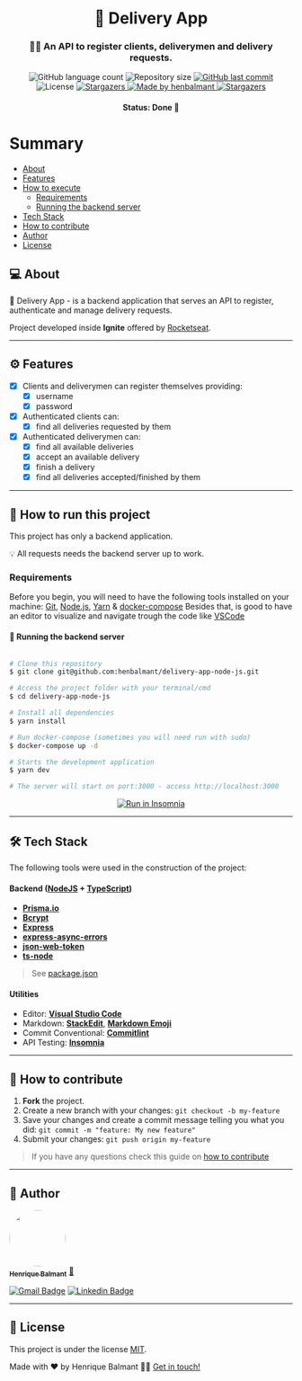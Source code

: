 

<h1 align="center">
     🚚 Delivery App
</h1>

<h3 align="center">
    🙋‍♂️ An API to register clients, deliverymen and delivery requests.
</h3>

<p align="center">
  <img alt="GitHub language count" src="https://img.shields.io/github/languages/count/henbalmant/delivery-app-node-js?color=%2304D361">

  <img alt="Repository size" src="https://img.shields.io/github/repo-size/henbalmant/delivery-app-node-js">
  
  <a href="https://github.com/henbalmant/delivery-app-node-js/commits/master">
    <img alt="GitHub last commit" src="https://img.shields.io/github/last-commit/henbalmant/delivery-app-node-js">
  </a>
    
   <img alt="License" src="https://img.shields.io/badge/license-MIT-brightgreen">
   <a href="https://github.com/henbalmant/delivery-app-node-js/stargazers">
    <img alt="Stargazers" src="https://img.shields.io/github/stars/henbalmant/delivery-app-node-js?style=social">
  </a>

  <a href="https://batcave.dev.br">
    <img alt="Made by henbalmant" src="https://img.shields.io/badge/made%20by-henbalmant-%237519C1">
  </a>
  
  <a href="https://batcave.dev.br/">
    <img alt="Stargazers" src="https://img.shields.io/badge/Batcave-Community-%237159c1?style=flat&logo=ghost">
    </a>
  
 
</p>

<h4 align="center">
	Status: Done 🚀
</h4>

Summary
=================
<!--ts-->
   * [About](#-about)
   * [Features](#%EF%B8%8F-features)
   * [How to execute](#-how-to-run-this-project)
     * [Requirements](#requirements)
     * [Running the backend server](#-running-the-backend-server)
   * [Tech Stack](#-tech-stack)
   * [How to contribute](#-how-to-contribute)
   * [Author](#-author)
   * [License](#-license)
<!--te-->


## 💻 About

🚚 Delivery App - is a backend application that serves an API to register, authenticate and manage delivery requests.

Project developed inside **Ignite** offered by [Rocketseat](https://rocketseat.com.br/).

---

## ⚙️ Features

- [x] Clients and deliverymen can register themselves providing:
  - [x] username
  - [x] password

- [x] Authenticated clients can:
  - [x] find all deliveries requested by them
  
- [x] Authenticated deliverymen can:
  - [x] find all available deliveries
  - [x] accept an available delivery
  - [x] finish a delivery
  - [x] find all deliveries accepted/finished by them

---

## 🚀 How to run this project

This project has only a backend application.

💡 All requests needs the backend server up to work.

### Requirements

Before you begin, you will need to have the following tools installed on your machine:
[Git](https://git-scm.com), [Node.js](https://nodejs.org/en/), [Yarn](https://yarnpkg.com/getting-started/install) & [docker-compose](https://docs.docker.com/compose/install/)
Besides that, is good to have an editor to visualize and navigate trough the code like [VSCode](https://code.visualstudio.com/)

#### 🎲 Running the backend server

```bash

# Clone this repository
$ git clone git@github.com:henbalmant/delivery-app-node-js.git

# Access the project folder with your terminal/cmd
$ cd delivery-app-node-js

# Install all dependencies
$ yarn install

# Run docker-compose (sometimes you will need run with sudo)
$ docker-compose up -d

# Starts the development application
$ yarn dev

# The server will start on port:3000 - access http://localhost:3000 

```
<p align="center">
  <a href="https://github.com/henbalmant/delivery-app-node-js/blob/master/Insomnia_API_Delivery_App.json" target="_blank"><img src="https://insomnia.rest/images/run.svg" alt="Run in Insomnia"></a>
</p>


---

## 🛠 Tech Stack

The following tools were used in the construction of the project:

#### [](https://github.com/tgmarinho/Ecoleta#server-nodejs--typescript)**Backend**  ([NodeJS](https://nodejs.org/en/)  +  [TypeScript](https://www.typescriptlang.org/))

-   **[Prisma.io](https://www.prisma.io/)**
-   **[Bcrypt](https://www.npmjs.com/package/bcrypt)**
-   **[Express](https://expressjs.com/)**
-   **[express-async-errors](https://www.npmjs.com/package/express-async-errors)**
-   **[json-web-token](https://www.npmjs.com/package/jsonwebtoken)**
-   **[ts-node](https://github.com/TypeStrong/ts-node)**

> See  [package.json](https://github.com/henbalmant/delivery-app-node-js/blob/master/package.json)

#### [](https://github.com/tgmarinho/Ecoleta#utilit%C3%A1rios)**Utilities**

-   Editor:  **[Visual Studio Code](https://code.visualstudio.com/)**
-   Markdown:  **[StackEdit](https://stackedit.io/)**,  **[Markdown Emoji](https://gist.github.com/rxaviers/7360908)**
-   Commit Conventional:  **[Commitlint](https://github.com/conventional-changelog/commitlint)**
-   API Testing:  **[Insomnia](https://insomnia.rest/)**

---

## 💪 How to contribute

1. **Fork** the project.
2. Create a new branch with your changes: `git checkout -b my-feature`
3. Save your changes and create a commit message telling you what you did: `git commit -m "feature: My new feature"`
4. Submit your changes: `git push origin my-feature`
> If you have any questions check this guide on [how to contribute](./CONTRIBUTING.md)

---

## 🦸 Author

<a href="https://batcave.dev.br/author/henbalmant/">
 <img style="border-radius: 50%;" src="https://avatars.githubusercontent.com/u/20211646?v=4" width="100px;" alt=""/>
 <br />
 <sub><b>Henrique Balmant</b></sub></a> <a href="https://batcave.dev.br/author/henbalmant/" title="Batcave">🚀</a>
 <br />

[![Gmail Badge](https://img.shields.io/badge/-henrique.balmant@gmail.com-c14438?style=flat-square&logo=Gmail&logoColor=white&link=mailto:henrique.balmant@gmail.com)](mailto:henrique.balmant@gmail.com)
[![Linkedin Badge](https://img.shields.io/badge/-Henrique%20Balmant-blue?style=flat-square&logo=Linkedin&logoColor=white&link=https://www.linkedin.com/in/henrique-balmant/)](https://www.linkedin.com/in/henrique-balmant/)

---

## 📝 License

This project is under the license [MIT](./LICENSE).

Made with ❤️ by Henrique Balmant 👋🏽 [Get in touch!](https://www.linkedin.com/in/henrique-balmant/)
